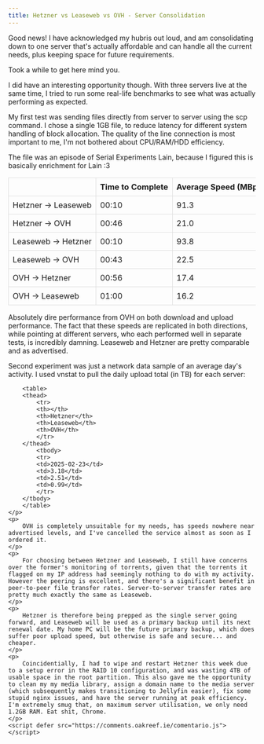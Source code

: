 ```yaml
---
title: Hetzner vs Leaseweb vs OVH - Server Consolidation
---
```


<style>
  table {
    width: 100%;
    border-collapse: collapse;
    table-layout: fixed; /* Important! */
  }

  th, td {
    border: 1px solid #ddd;
    padding: 8px;
    text-align: left;
    overflow: hidden; /* Prevent content overflow */
    white-space: nowrap; /* Prevent text wrapping */
    text-overflow: ellipsis; /* Add ellipsis for clipped text */
  }

  th:nth-child(1), td:nth-child(1) { width: 150px; } /* Column 1 */
  th:nth-child(2), td:nth-child(2) { width: 100px; } /* Column 2 */
  th:nth-child(3), td:nth-child(3) { width: 100px; } /* Column 3 */
  th:nth-child(4), td:nth-child(4) { width: 100px; } /* Column 4 */
</style>

<div>
    <p>
        Good news! I have acknowledged my hubris out loud, and am consolidating down to one server that's actually affordable and can handle all the current needs, plus keeping space for future requirements. 
    </p>
    <p>
        Took a while to get here mind you.
    </p>
    <p>
        I did have an interesting opportunity though. With three servers live at the same time, I tried to run some real-life benchmarks to see what was actually performing as expected.
    </p>
    <p>
        My first test was sending files directly from server to server using the scp command. I chose a single 1GB file, to reduce latency for different system handling of block allocation. The quality of the line connection is most important to me, I'm not bothered about CPU/RAM/HDD efficiency.
    </p>
    <p>
        The file was an episode of Serial Experiments Lain, because I figured this is basically enrichment for Lain :3
    </p>
    <p>
        <table>
        <thead>
            <tr>
            <th></th>
            <th>Time to Complete</th>
            <th>Average Speed (MBps)</th>
            </tr>
        </thead>
        <tbody>
            <tr>
            <td>Hetzner → Leaseweb</td>
            <td>00:10</td>
            <td>91.3</td>
            </tr>
            <tr>
            <td>Hetzner → OVH</td>
            <td>00:46</td>
            <td>21.0</td>
            </tr>
            <tr>
            <td>Leaseweb → Hetzner</td>
            <td>00:10</td>
            <td>93.8</td>
            </tr>
            <tr>
            <td>Leaseweb → OVH</td>
            <td>00:43</td>
            <td>22.5</td>
            </tr>
            <tr>
            <td>OVH → Hetzner</td>
            <td>00:56</td>
            <td>17.4</td>
            </tr>
            <tr>
            <td>OVH → Leaseweb</td>
            <td>01:00</td>
            <td>16.2</td>
            </tr>
        </tbody>
        </table>
    </p>
    <p>
        Absolutely dire performance from OVH on both download and upload performance. The fact that these speeds are replicated in both directions, while pointing at different servers, who each performed well in separate tests, is incredibly damning. Leaseweb and Hetzner are pretty comparable and as advertised.
    </p>
    <p>
        Second experiment was just a network data sample of an average day's activity. I used vnstat to pull the daily upload total (in TB) for each server:
    </p>
    <p>

        <table>
        <thead>
            <tr>
            <th></th>
            <th>Hetzner</th>
            <th>Leaseweb</th>
            <th>OVH</th>
            </tr>
        </thead>
            <tbody>
            <tr>
            <td>2025-02-23</td>
            <td>3.18</td>
            <td>2.51</td>
            <td>0.99</td>
            </tr>
        </tbody>
        </table>
    </p>
    <p>
        OVH is completely unsuitable for my needs, has speeds nowhere near advertised levels, and I've cancelled the service almost as soon as I ordered it.
    </p>
    <p>
        For choosing between Hetzner and Leaseweb, I still have concerns over the former's monitoring of torrents, given that the torrents it flagged on my IP address had seemingly nothing to do with my activity. However the peering is excellent, and there's a significant benefit in peer-to-peer file transfer rates. Server-to-server transfer rates are pretty much exactly the same as Leaseweb.
    </p>
    <p>
        Hetzner is therefore being prepped as the single server going forward, and Leaseweb will be used as a primary backup until its next renewal date. My home PC will be the future primary backup, which does suffer poor upload speed, but otherwise is safe and secure... and cheaper.
    </p>
    <p>
        Coincidentially, I had to wipe and restart Hetzner this week due to a setup error in the RAID 10 configuration, and was wasting 4TB of usable space in the root partition. This also gave me the opportunity to clean my my media library, assign a domain name to the media server (which subsequently makes transitioning to Jellyfin easier), fix some stupid nginx issues, and have the server running at peak efficiency. I'm extremely smug that, on maximum server utilisation, we only need 1.2GB RAM. Eat shit, Chrome. 
    </p>
    <script defer src="https://comments.oakreef.ie/comentario.js"></script>
<comentario-comments></comentario-comments>
</div>